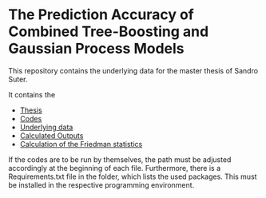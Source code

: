 # The Prediction Accuracy of Combined Tree-Boosting and Gaussian Process Models 

This repository contains the underlying data for the master thesis of Sandro Suter.

It contains the

* [Thesis](/Thesis.pdf)
* [Codes](/Code/)
* [Underlying data](/data/)
* [Calculated Outputs](/Code/models/)
* [Calculation of the Friedman statistics](/Calculation_Friedman_Statistic.ipynb)

If the codes are to be run by themselves, the path must be adjusted accordingly at the beginning of each file. Furthermore,
there is a Requirements.txt file in the folder, which lists the used packages. This must be installed in the respective
programming environment.
